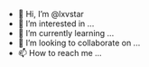 - 👋 Hi, I’m @lxvstar
- 👀 I’m interested in ...
- 🌱 I’m currently learning ...
- 💞️ I’m looking to collaborate on ...
- 📫 How to reach me ...

<!---
lxvstar/lxvstar is a ✨ special ✨ repository because its `README.md` (this file) appears on your GitHub profile.
You can click the Preview link to take a look at your changes.
--->
